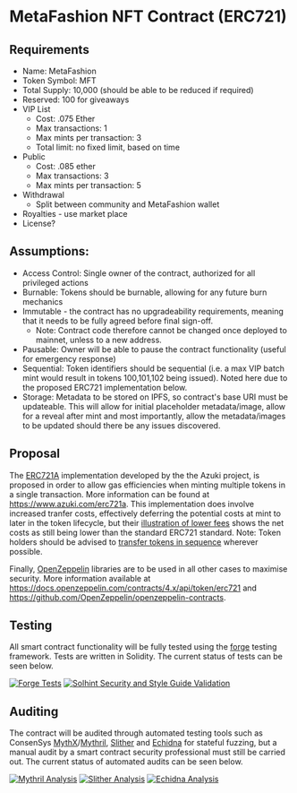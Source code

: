 # MetaFashion NFT Contract (ERC721)

## Requirements
- Name:           MetaFashion
- Token Symbol:   MFT
- Total Supply:   10,000 (should be able to be reduced if required)
- Reserved:       100 for giveaways
- VIP List
    - Cost: .075 Ether
    - Max transactions: 1
    - Max mints per transaction: 3
    - Total limit: no fixed limit, based on time
- Public
    - Cost: .085 ether
    - Max transactions: 3
    - Max mints per transaction: 5
- Withdrawal
    - Split between community and MetaFashion wallet
- Royalties - use market place
- License?

## Assumptions:
- Access Control: Single owner of the contract, authorized for all privileged actions
- Burnable: Tokens should be burnable, allowing for any future burn mechanics
- Immutable - the contract has no upgradeability requirements, meaning that it needs to be fully agreed before final sign-off. 
    - Note: Contract code therefore cannot be changed once deployed to mainnet, unless to a new address.
- Pausable: Owner will be able to pause the contract functionality (useful for emergency response)
- Sequential: Token identifiers should be sequential (i.e. a max VIP batch mint would result in tokens 100,101,102 being issued). Noted here due to the proposed ERC721 implementation below. 
- Storage: Metadata to be stored on IPFS, so contract's base URI must be updateable. This will allow for initial placeholder metadata/image, allow for a reveal after mint and most importantly, allow the metadata/images to be updated should there be any issues discovered.

## Proposal
The [ERC721A](https://www.erc721a.org) implementation developed by the the Azuki project, is proposed in order to allow gas efficiencies when minting multiple tokens in a single transaction. More information can be found at https://www.azuki.com/erc721a. This implementation does involve increased tranfer costs, effectively deferring the potential costs at mint to later in the token lifecycle, but their [illustration of lower fees](https://chiru-labs.github.io/ERC721A/#/design?id=lower-fees) shows the net costs as still being lower than the standard ERC721 standard. Note: Token holders should be advised to [transfer tokens in sequence](https://chiru-labs.github.io/ERC721A/#/tips?id=transfers) wherever possible.

Finally, [OpenZeppelin](https://openzeppelin.com) libraries are to be  used in all other cases to maximise security. More information available at https://docs.openzeppelin.com/contracts/4.x/api/token/erc721 and https://github.com/OpenZeppelin/openzeppelin-contracts.

## Testing
All smart contract functionality will be fully tested using the [forge](https://github.com/gakonst/foundry/tree/master/forge) testing framework. Tests are written in Solidity. The current status of tests can be seen below. 

[![Forge Tests](https://github.com/evilrobotindustries/metafashion-contracts/actions/workflows/foundry-tests.yml/badge.svg)](https://github.com/evilrobotindustries/metafashion-contracts/actions/workflows/foundry-tests.yml) [![Solhint Security and Style Guide Validation](https://github.com/evilrobotindustries/metafashion-contracts/actions/workflows/solhint.yml/badge.svg)](https://github.com/evilrobotindustries/metafashion-contracts/actions/workflows/solhint.yml)

## Auditing
The contract will be audited through automated testing tools such as ConsenSys [MythX](https://mythx.io/)/[Mythril](https://github.com/ConsenSys/mythril),  [Slither](https://github.com/crytic/slither) and [Echidna](https://github.com/crytic/echidna) for stateful fuzzing, but a manual audit by a smart contract security professional must still be carried out. The current status of automated audits can be seen below. 

[![Mythril Analysis](https://github.com/evilrobotindustries/metafashion-contracts/actions/workflows/mythril.yml/badge.svg)](https://github.com/evilrobotindustries/metafashion-contracts/actions/workflows/mythril.yml) [![Slither Analysis](https://github.com/evilrobotindustries/metafashion-contracts/actions/workflows/slither.yml/badge.svg)](https://github.com/evilrobotindustries/metafashion-contracts/actions/workflows/slither.yml) [![Echidna Analysis](https://github.com/evilrobotindustries/metafashion-contracts/actions/workflows/echidna.yml/badge.svg)](https://github.com/evilrobotindustries/metafashion-contracts/actions/workflows/echidna.yml)
